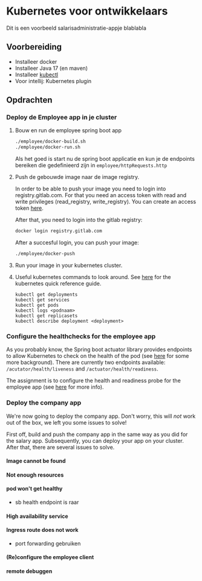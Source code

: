 # Kubernetes voor ontwikkelaars
Dit is een voorbeeld salarisadministratie-appje blablabla

## Voorbereiding
- Installeer docker
- Installeer Java 17 (en maven)
- Installeer [kubectl](https://kubernetes.io/docs/tasks/tools/) 
- Voor intellij: Kubernetes plugin

## Opdrachten

### Deploy de Employee app in je cluster
1. Bouw en run de employee spring boot app
   
   ```bash
   ./employee/docker-build.sh
   ./employee/docker-run.sh
   ```

   Als het goed is start nu de spring boot applicatie en kun je de endpoints bereiken die gedefinieerd zijn in `employee/httpRequests.http` 

2. Push de gebouwde image naar de image registry.
   
   In order to be able to push your image you need to login into registry.gitlab.com. For that you need an access token with read and write privileges (read_registry, write_registry). You can create an access token [here](https://gitlab.com/-/user_settings/personal_access_tokens). 
   
   After that, you need to login into the gitlab registry:
   
   ```bash
   docker login registry.gitlab.com
   ```
   
   After a succesful login, you can push your image: 

   ```bash
   ./employee/docker-push
   ```

3. Run your image in your kubernetes cluster. 

4. Useful kubernetes commands to look around. 
   See [here](https://kubernetes.io/docs/reference/kubectl/quick-reference/) for the kubernetes quick reference guide. 

   ```
   kubectl get deployments
   kubectl get services
   kubectl get pods
   kubectl logs <podnaam>
   kubectl get replicasets
   kubectl describe deployment <deployment>
   ```

### Configure the healthchecks for the employee app
As you probably know, the Spring boot actuator library provides endpoints to allow Kubernetes to check on the health of the pod (see [here](https://www.baeldung.com/spring-liveness-readiness-probes) for some more background). There are currently two endpoints available: `/acutator/health/liveness` and `/actuator/health/readiness`. 

The assignment is to configure the health and readiness probe for the employee app (see [here](https://kubernetes.io/docs/tasks/configure-pod-container/configure-liveness-readiness-startup-probes/#define-a-liveness-http-request) for more info). 

### Deploy the company app
We're now going to deploy the company app. Don't worry, this will _not_ work out of the box, we left you some issues to solve!

First off, build and push the company app in the same way as you did for the salary app. Subsequently, you can deploy your app on your cluster. After that, there are several issues to solve. 

#### Image cannot be found

#### Not enough resources

#### pod won't get healthy
- sb health endpoint is raar

#### High availability service

#### Ingress route does not work
- port forwarding gebruiken

#### (Re)configure the employee client

#### remote debuggen

